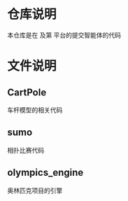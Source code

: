 # 仓库说明

本仓库是在 及第 平台的提交智能体的代码

# 文件说明

## CartPole

车杆模型的相关代码

## sumo

相扑比赛代码

## olympics_engine

奥林匹克项目的引擎